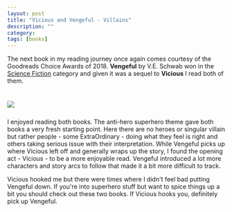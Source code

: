 ```yaml
---
layout: post
title: "Vicious and Vengeful - Villains"
description: ""
category: 
tags: [books]
---
```


The next book in my reading journey once again comes courtesy of the Goodreads Choice Awards of 2018. **Vengeful** by V.E. Schwab won in the [Science Fiction][1] category and given it was a sequel to **Vicious** I read both of them.

<div>
    <img class="rounded-corners" style="max-width: 500px; border: 1px; margin-top: 24px;" src="{{ site.images2019 }}/03-10/villains.png"/>
    <p class="caption-text" style="line-height: 1.5em; margin-bottom: 24px;"><strong></strong></p>
</div>

I enjoyed reading both books. The anti-hero superhero theme gave both books a very fresh starting point. Here there are no heroes or singular villain but rather people - some ExtraOrdinary - doing what they feel is right and others taking serious issue with their interpretation. While Vengeful picks up where Vicious left off and generally wraps up the story, I found the opening act - Vicious - to be a more enjoyable read. Vengeful introduced a lot more characters and story arcs to follow that made it a bit more difficult to track. 

Vicious hooked me but there were times where I didn't feel bad putting Vengeful down. If you're into superhero stuff but want to spice things up a bit you should check out these two books. If Vicious hooks you, definitely pick up Vengeful.

[1]: https://www.goodreads.com/choiceawards/best-science-fiction-books-2018